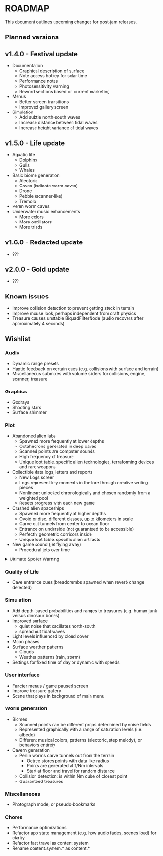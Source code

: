 # ROADMAP
This document outlines upcoming changes for post-jam releases.

## Planned versions
## v1.4.0 - Festival update
- Documentation
  - Graphical description of surface
  - Note access hotkey for solar time
  - Performance notes
  - Photosensitivity warning
  - Reword sections based on current marketing
- Menus
  - Better screen transitions
  - Improved gallery screen
- Simulation
  - Add subtle north-south waves
  - Increase distance between tidal waves
  - Increase height variance of tidal waves

## v1.5.0 - Life update
- Aquatic life
  - Dolphins
  - Gulls
  - Whales
- Basic biome generation
  - Aleotoric
  - Caves (indicate worm caves)
  - Drone
  - Pebble (scanner-like)
  - Tremolo
- Perlin worm caves
- Underwater music enhancements
  - More colors
  - More oscillators
  - More triads

## v1.6.0 - Redacted update
- ???

## v2.0.0 - Gold update
- ???

## Known issues
- Improve collision detection to prevent getting stuck in terrain
- Improve mouse look, perhaps independent from craft physics
- Treasure causes unstable BiquadFilterNode (audio recovers after approximately 4 seconds)

## Wishlist
### Audio
- Dynamic range presets
- Haptic feedback on certain cues (e.g. collisions with surface and terrain)
- Miscellaneous submixes with volume sliders for collisions, engine, scanner, treasure

### Graphics
- Godrays
- Shooting stars
- Surface shimmer

### Plot
- Abandoned alien labs
  - Spawned more frequently at lower depths
  - Octahedrons generated in deep caves
  - Scanned points are computer sounds
  - High frequency of treasure
  - Unique loot table, specific alien technologies, terraforming devices and rare weapons
- Collectible data logs, letters and reports
  - New Logs screen
  - Logs represent key moments in the lore through creative writing pieces
  - Nonlinear: unlocked chronologically and chosen randomly from a weighted pool
  - Resets progress with each new game
- Crashed alien spaceships
  - Spawned more frequently at higher depths
  - Ovoid or disc, different classes, up to kilometers in scale
  - Carve out tunnels from center to ocean floor
  - Entrance on underside (not guaranteed to be accessible)
  - Perfectly geometric corridors inside
  - Unique loot table, specific alien artifacts
- New game sound (jet flying away)
  - Procedural jets over time

<details>
  <summary>Ultimate Spoiler Warning</summary>
  <ul>
    <li>Aliens wanted to peacefully immigrate to Earth.</li>
    <li>Alien leaders established a secret base on Earth.</li>
    <li>Convert UXO archetype to munitions, add Resistance side (more prevalent at lower depths) and more nouns.</li>
  </ul>
</details>

### Quality of Life
- Cave entrance cues (breadcrumbs spawned when reverb change detected)

### Simulation
- Add depth-based probabilities and ranges to treasures (e.g. human junk versus dinosaur bones)
- Improved surface
  - quiet noise that oscillates north-south
  - spread out tidal waves
- Light levels influenced by cloud cover
- Moon phases
- Surface weather patterns
  - Clouds
  - Weather patterns (rain, storm)
- Settings for fixed time of day or dynamic with speeds

### User interface
- Fancier menus / game paused screen
- Improve treasure gallery
- Scene that plays in background of main menu

### World generation
- Biomes
  - Scanned points can be different props determined by noise fields
  - Represented graphically with a range of saturation levels (i.e. albedo)
  - Different musical colors, patterns (aleotoric, step melody), or behaviors entirely
- Cavern generation
  - Perlin worms carve tunnels out from the terrain
    - Octree stores points with data like radius
    - Points are generated at 1/Nm intervals
    - Start at floor and travel for random distance
  - Collision detection: is within Nm cube of closest point
  - Guaranteed treasures

### Miscellaneous
- Photograph mode, or pseudo-bookmarks

### Chores
- Performance optimizations
- Refactor app state management (e.g. how audio fades, scenes load) for clarity
- Refactor fast travel as content system
- Rename content.system.* as content.*
